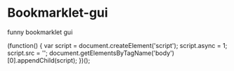 # Bookmarklet-gui
funny bookmarklet gui


(function() {
  var script = document.createElement('script');
  script.async = 1;
  script.src = '<url to script>';
  document.getElementsByTagName('body')[0].appendChild(script);
})();
